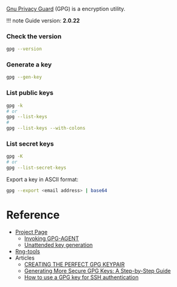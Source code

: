 [Gnu Privacy Guard](https://www.gnupg.org) (GPG) is a encryption utility.

!!! note
    Guide version: **2.0.22**

### Check the version

```bash
gpg --version
```

### Generate a key

```bash
gpg --gen-key
```

### List public keys

```bash
gpg -k
# or 
gpg --list-keys
#
gpg --list-keys --with-colons
```

### List secret keys

```bash
gpg -K
# or 
gpg --list-secret-keys
```

Export a key in ASCII format:

```bash
gpg --export <email address> | base64
```

# Reference

- [Project Page](https://www.gnupg.org)
    - [Invoking GPG-AGENT](https://gnupg.org/documentation/manuals/gnupg/#toc-Invoking-GPG_002dAGENT-1)
    - [Unattended key generation](https://www.gnupg.org/documentation/manuals/gnupg/Unattended-GPG-key-generation.html)
- [Rng-tools](https://wiki.archlinux.org/index.php/Rng-tools)
- Articles
    - [CREATING THE PERFECT GPG KEYPAIR](https://alexcabal.com/creating-the-perfect-gpg-keypair)
    - [Generating More Secure GPG Keys: A Step-by-Step Guide](https://spin.atomicobject.com/2013/11/24/secure-gpg-keys-guide)
    - [How to use a GPG key for SSH authentication](https://www.linode.com/docs/security/gpg-key-for-ssh-authentication)
